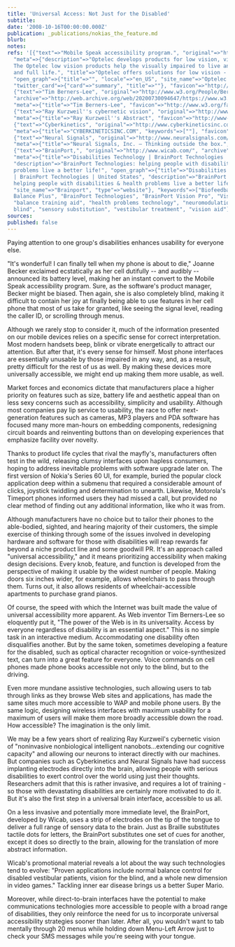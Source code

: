 ```yaml
---
title: 'Universal Access: Not Just for the Disabled'
subtitle: 
date: '2008-10-16T00:00:00.000Z'
publication: _publications/nokias_the_feature.md
blurb: 
notes: 
refs: '[{"text"=>"Mobile Speak accessibility program.", "original"=>"http://www.optelec.com/blind_and_braille/mobile_speak/",
  "meta"=>{"description"=>"Optelec develops products for low vision, visual impairment.
  The Optelec low vision products help the visually impaired to live an independent
  and full life.", "title"=>"Optelec offers solutions for low vision - visual impairment",
  "open_graph"=>{"title"=>"", "locale"=>"en_US", "site_name"=>"Optelec US", "url"=>"https://us.optelec.com/"},
  "twitter_card"=>{"card"=>"summary", "title"=>""}, "favicon"=>"http://www.optelec.com/media/images/favicon.ico"}},
  {"text"=>"Tim Berners-Lee", "original"=>"http://www.w3.org/People/Berners-Lee/#Bio",
  "archive"=>"http://web.archive.org/web/20200730094647/https://www.w3.org/People/Berners-Lee/",
  "meta"=>{"title"=>"Tim Berners-Lee", "favicon"=>"http://www.w3.org/favicon.ico"}},
  {"text"=>"Ray Kurzweil''s cybernetic vision", "original"=>"http://www-2.cs.cmu.edu/%7Eearthware/KurzweilAbstract.html",
  "meta"=>{"title"=>"Ray Kurzweil''s Abstract", "favicon"=>"http://www-2.cs.cmu.edu/favicon.ico"}},
  {"text"=>"Cyberkinetics", "original"=>"http://www.cyberkineticsinc.com/", "archive"=>"http://web.archive.org/web/20200124230900/http://www.cyberkineticsinc.com:80/",
  "meta"=>{"title"=>"CYBERKINETICSINC.COM", "keywords"=>[""], "favicon"=>"http://www.cyberkineticsinc.com/favicon.ico"}},
  {"text"=>"Neural Signals", "original"=>"http://www.neuralsignals.com/", "archive"=>"http://web.archive.org/web/20191203210447/http://www.neuralsignals.com:80/",
  "meta"=>{"title"=>"Neural Signals, Inc. – Thinking outside the box.", "favicon"=>"http://www.neuralsignals.com/favicon.ico"}},
  {"text"=>"BrainPort,", "original"=>"http://www.wicab.com/", "archive"=>"http://web.archive.org/web/20200616101828/https://www.wicab.com/",
  "meta"=>{"title"=>"Disabilities Technology | BrainPort Technologies | United States",
  "description"=>"BrainPort Technologies: helping people with disabilities & health
  problems live a better life!", "open_graph"=>{"title"=>"Disabilities Technology
  | BrainPort Technologies | United States", "description"=>"BrainPort Technologies:
  helping people with disabilities & health problems live a better life!", "url"=>"http://www.wicab.com/",
  "site_name"=>"Brainport", "type"=>"website"}, "keywords"=>["Biofeedback", "BrainPort
  Balance Plus", "BrainPort Technologies", "BrainPort Vision Pro", "Visual perception",
  "balance training aid", "health problems technology", "neuromodulation", "profoundly
  blind", "sensory substitution", "vestibular treatment", "vision aid"], "favicon"=>"https://static.parastorage.com/client/pfavico.ico"}}]'
sources: 
published: false
---
```

Paying attention to one group's disabilities enhances usability for everyone else.

  
"It's wonderful! I can finally tell when my phone is about to die," Joanne Becker exclaimed ecstatically as her cell dutifully -- and audibly -- announced its battery level, making her an instant convert to the Mobile Speak accessibility program. Sure, as the software's product manager, Becker might be biased. Then again, she is also completely blind, making it difficult to contain her joy at finally being able to use features in her cell phone that most of us take for granted, like seeing the signal level, reading the caller ID, or scrolling through menus.

Although we rarely stop to consider it, much of the information presented on our mobile devices relies on a specific sense for correct interpretation. Most modern handsets beep, blink or vibrate energetically to attract our attention. But after that, it's every sense for himself. Most phone interfaces are essentially unusable by those impaired in any way, and, as a result, pretty difficult for the rest of us as well. By making these devices more universally accessible, we might end up making them more usable, as well.

Market forces and economics dictate that manufacturers place a higher priority on features such as size, battery life and aesthetic appeal than on less sexy concerns such as accessibility, simplicity and usability. Although most companies pay lip service to usability, the race to offer next-generation features such as cameras, MP3 players and PDA software has focused many more man-hours on embedding components, redesigning circuit boards and reinventing buttons than on developing experiences that emphasize facility over novelty.

Thanks to product life cycles that rival the mayfly's, manufacturers often test in the wild, releasing clumsy interfaces upon hapless consumers, hoping to address inevitable problems with software upgrade later on. The first version of Nokia's Series 60 UI, for example, buried the popular clock application deep within a submenu that required a considerable amount of clicks, joystick twiddling and determination to unearth. Likewise, Motorola's Timeport phones informed users they had missed a call, but provided no clear method of finding out any additional information, like who it was from.

Although manufacturers have no choice but to tailor their phones to the able-bodied, sighted, and hearing majority of their customers, the simple exercise of thinking through some of the issues involved in developing hardware and software for those with disabilities will reap rewards far beyond a niche product line and some goodwill PR. It's an approach called "universal accessibility," and it means prioritizing accessibility when making design decisions. Every knob, feature, and function is developed from the perspective of making it usable by the widest number of people. Making doors six inches wider, for example, allows wheelchairs to pass through them. Turns out, it also allows residents of wheelchair-accessible apartments to purchase grand pianos.

Of course, the speed with which the Internet was built made the value of universal accessibility more apparent. As Web inventor Tim Berners-Lee so eloquently put it, "The power of the Web is in its universality. Access by everyone regardless of disability is an essential aspect." This is no simple task in an interactive medium. Accommodating one disability often disqualifies another. But by the same token, sometimes developing a feature for the disabled, such as optical character recognition or voice-synthesized text, can turn into a great feature for everyone. Voice commands on cell phones made phone books accessible not only to the blind, but to the driving.

Even more mundane assistive technologies, such allowing users to tab through links as they browse Web sites and applications, has made the same sites much more accessible to WAP and mobile phone users. By the same logic, designing wireless interfaces with maximum usability for a maximum of users will make them more broadly accessible down the road. How accessible? The imagination is the only limit.

We may be a few years short of realizing Ray Kurzweil's cybernetic vision of "noninvasive nonbiological intelligent nanobots...extending our cognitive capacity" and allowing our neurons to interact directly with our machines. But companies such as Cyberkinetics and Neural Signals have had success implanting electrodes directly into the brain, allowing people with serious disabilities to exert control over the world using just their thoughts. Researchers admit that this is rather invasive, and requires a lot of training - so those with devastating disabilities are certainly more motivated to do it. But it's also the first step in a universal brain interface, accessible to us all.

On a less invasive and potentially more immediate level, the BrainPort, developed by Wicab, uses a strip of electrodes on the tip of the tongue to deliver a full range of sensory data to the brain. Just as Braille substitutes tactile dots for letters, the BrainPort substitutes one set of cues for another, except it does so directly to the brain, allowing for the translation of more abstract information.

Wicab's promotional material reveals a lot about the way such technologies tend to evolve: "Proven applications include normal balance control for disabled vestibular patients, vision for the blind, and a whole new dimension in video games." Tackling inner ear disease brings us a better Super Mario.

Moreover, while direct-to-brain interfaces have the potential to make communications technologies more accessible to people with a broad range of disabilities, they only reinforce the need for us to incorporate universal accessibility strategies sooner than later. After all, you wouldn't want to tab mentally through 20 menus while holding down Menu-Left Arrow just to check your SMS messages while you're seeing with your tongue.
